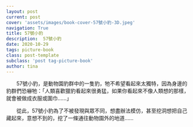 ```yaml
---
layout: post
current: post
cover: 'assets/images/book-cover-57號小豹-3D.jpeg'
navigation: True
title: 57號小豹
description:  57號小豹
date: 2020-10-29
tags: picture-book
class: post-template
subclass: 'post tag-picture-book'
author: tina
---
```


　　57號小豹，是動物園豹群中的一隻豹，牠不希望看起來太獨特，因為身邊的豹群們恐嚇牠：「人類喜歡獵豹看起來很勇猛，如果你看起來不像人類想的那樣，就會被做成衣服或圍巾……」

　　從此，57號小豹為了不被發現與眾不同，想盡辦法模仿，甚至挖洞想把自己藏起來，意想不到的，挖了一條通往動物園外的地道……